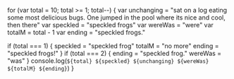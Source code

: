 for (var total = 10; total >= 1; total--) {
  var unchanging = "sat on a log eating some most delicious bugs. One jumped in the pool where its nice and cool, then there"
  var speckled = "speckled frogs"
  var wereWas = "were"
  var totalM = total - 1
  var ending = "speckled frogs."

  if (total === 1) {
    speckled = "speckled frog"
    totalM = "no more"
    ending = "speckled frogs!"
  }
  if (total === 2) {
    ending = "speckled frog."
    wereWas = "was"
  }
  console.log(`${total} ${speckled} ${unchanging} ${wereWas} ${totalM} ${ending}`)
}
